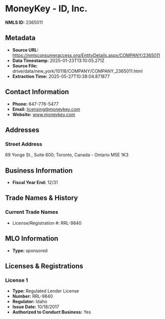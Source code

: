# MoneyKey - ID, Inc.

**NMLS ID:** 2365011

## Metadata
- **Source URL:** https://nmlsconsumeraccess.org/EntityDetails.aspx/COMPANY/2365011
- **Data Timestamp:** 2025-01-23T13:10:05.271Z
- **Source File:** drive/data/new_york/10118/COMPANY/COMPANY_2365011.html
- **Extraction Time:** 2025-05-27T10:38:04.871877

## Contact Information
- **Phone:** 647-776-5477
- **Email:** licensing@moneykey.com
- **Website:** www.moneykey.com

## Addresses
### Street Address
69 Yonge St., Suite 600; Toronto, Canada - Ontario M5E 1K3

## Business Information
- **Fiscal Year End:** 12/31

## Trade Names & History
### Current Trade Names
- License/Registration #: RRL-9840

## MLO Information
- **Type:** sponsored

## Licenses & Registrations

### License 1
- **Type:** Regulated Lender License
- **Number:** RRL-9840
- **Regulator:** Idaho
- **Issue Date:** 10/18/2017
- **Authorized to Conduct Business:** Yes
